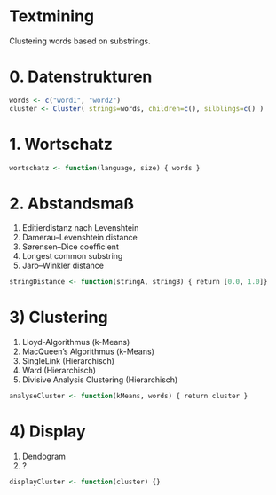 # Textmining
Clustering words based on substrings.


# 0. Datenstrukturen

```r
words <- c("word1", "word2")
cluster <- Cluster( strings=words, children=c(), silblings=c() )
```

# 1. Wortschatz

```r
wortschatz <- function(language, size) { words }
```
# 2. Abstandsmaß

  1. Editierdistanz nach Levenshtein
  2. Damerau–Levenshtein distance
  3. Sørensen–Dice coefficient
  4. Longest common substring
  5. Jaro–Winkler distance

```r
stringDistance <- function(stringA, stringB) { return [0.0, 1.0]}
```

# 3) Clustering
  1. Lloyd-Algorithmus (k-Means)
  2. MacQueen’s Algorithmus (k-Means)
  3. SingleLink (Hierarchisch)
  4. Ward (Hierarchisch)
  5. Divisive Analysis Clustering (Hierarchisch)

```r
analyseCluster <- function(kMeans, words) { return cluster }
```

# 4) Display
  1. Dendogram
  2. ?

```r
displayCluster <- function(cluster) {}
```

